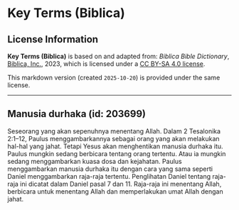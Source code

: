 # Key Terms (Biblica)

## License Information

**Key Terms (Biblica)** is based on and adapted from: _Biblica Bible Dictionary_, [Biblica, Inc.](https://www.biblica.com/), 2023, which is licensed under a [CC BY-SA 4.0 license](https://creativecommons.org/licenses/by-sa/4.0/legalcode.en).

This markdown version (created `2025-10-20`) is provided under the same license.



--------------------------------

## Manusia durhaka (id: 203699)

Seseorang yang akan sepenuhnya menentang Allah. Dalam 2 Tesalonika 2:1–12, Paulus menggambarkannya sebagai orang yang akan melakukan hal\-hal yang jahat. Tetapi Yesus akan menghentikan manusia durhaka itu. Paulus mungkin sedang berbicara tentang orang tertentu. Atau ia mungkin sedang menggambarkan kuasa dosa dan kejahatan. Paulus menggambarkan manusia durhaka itu dengan cara yang sama seperti Daniel menggambarkan raja\-raja tertentu. Penglihatan Daniel tentang raja\-raja ini dicatat dalam Daniel pasal 7 dan 11\. Raja\-raja ini menentang Allah, berbicara untuk menentang Allah dan memperlakukan umat Allah dengan jahat.


